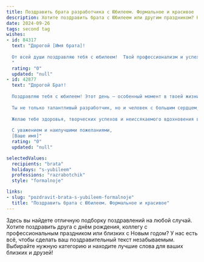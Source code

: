 ```yaml
---
title: Поздравить брата разработчика с Юбилеем. Формальное и красивое
description: Хотите поздравить брата с Юбилеем или другим праздником? Наш ИИ создаст незабываемое поздравление, а вы обязательно выделитесь среди других.  
date: 2024-09-26
tags: second tag
wishes:
- id: 84317
  text: "Дорогой [Имя брата]!
  
  От всей души поздравляю тебя с юбилеем!  Твой профессионализм и успехи в сфере разработки программного обеспечения вызывают искреннее восхищение.  Желаю тебе дальнейших творческих свершений, реализации амбициозных проектов и неизменного вдохновения в твоей работе.  Пусть каждый новый день приносит новые открытия и достижения.  Счастья, здоровья и благополучия тебе и твоей семье!
  "
  rating: "0"
  updated: "null"
- id: 42877
  text: "Дорогой Брат!
  
  Поздравляю тебя с юбилеем! Этот день — особенный момент в твоей жизни, который позволяет оглянуться назад, оценить достигнутое и задуматься о грядущих свершениях.
  
  Ты не только талантливый разработчик, но и человек с большим сердцем, стремящийся к совершенству в своем деле. Твоя преданность профессии и стремление к новому вдохновляют многих. Уверен, что впереди тебя ждут ещё более амбициозные проекты и захватывающие идеи, которые принесут не только успех, но и радость.
  
  Желаю тебе здоровья, творческих успехов и неиссякаемого вдохновения в каждой строке кода. Пусть каждая новая вершина открывает перед тобой новые горизонты, а рядом всегда будут верные друзья и поддержка близких.
  
  С уважением и наилучшими пожеланиями,
  [Ваше имя]"
  rating: "0"
  updated: "null"

selectedValues:
  recipients: "brata"
  holidays: "s-yubileem"
  professions: "razrabotchik"
  style: "formalnoje"

links:
- slug: "pozdravit-brata-s-yubileem-formalnoje"
  title: "Поздравить брата с Юбилеем. Формальное и красивое"
---
```


Здесь вы найдете отличную подборку поздравлений на любой случай.
Хотите поздравить друга с днём рождения, коллегу с профессиональным праздником или близких с Новым годом? У нас есть всё, чтобы сделать ваш поздравительный текст незабываемым. Выбирайте нужную категорию и находите лучшие слова для ваших близких и друзей!
